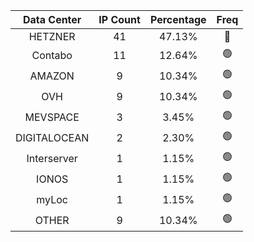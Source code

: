| Data Center | IP Count | Percentage | Freq |
|:------------:|:--------:|:-----------:|:-----:|
| HETZNER | 41 | 47.13% | 🔴 |
| Contabo | 11 | 12.64% | 🟢 |
| AMAZON | 9 | 10.34% | 🟢 |
| OVH | 9 | 10.34% | 🟢 |
| MEVSPACE | 3 | 3.45% | 🟢 |
| DIGITALOCEAN | 2 | 2.30% | 🟢 |
| Interserver | 1 | 1.15% | 🟢 |
| IONOS | 1 | 1.15% | 🟢 |
| myLoc | 1 | 1.15% | 🟢 |
| OTHER | 9 | 10.34% | 🟢 |